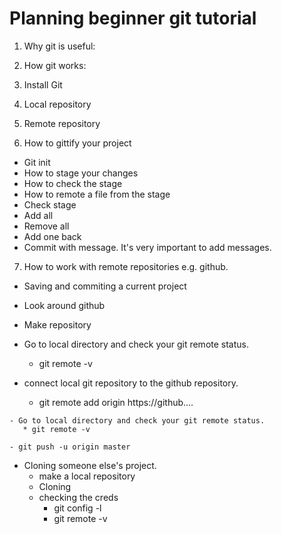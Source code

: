 # Planning beginner git tutorial

1. Why git is useful:

2. How git works:

3. Install Git

4. Local repository

5. Remote repository

6. How to gittify your project
  + Git init
  + How to stage your changes
  + How to check the stage
  + How to remote a file from the stage
  + Check stage
  + Add all
  + Remove all
  + Add one back
  + Commit with message. It's very important to add messages.

7. How to work with remote repositories e.g. github.
  + Saving and commiting a current project

   - Look around github

   - Make repository

   - Go to local directory and check your git remote status.
      * git remote -v

   - connect local git repository to the github repository.
      * git remote add origin https://github....

    - Go to local directory and check your git remote status.
       * git remote -v

    - git push -u origin master

  + Cloning someone else's project.
    - make a local repository
    - Cloning
    - checking the creds
      * git config -l
      * git remote -v
